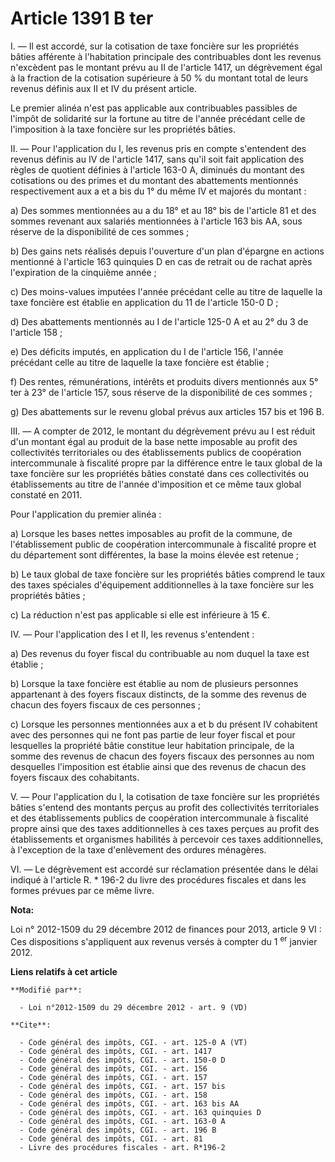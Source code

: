 # Article 1391 B ter

I. ― Il est accordé, sur la cotisation de taxe foncière sur les propriétés bâties afférente à l'habitation principale des
contribuables dont les revenus n'excèdent pas le montant prévu au II de l'article 1417, un dégrèvement égal à la fraction de
la cotisation supérieure à 50 % du montant total de leurs revenus définis aux II et IV du présent article. 

Le premier alinéa n'est pas applicable aux contribuables passibles de l'impôt de solidarité sur la fortune au titre de
l'année précédant celle de l'imposition à la taxe foncière sur les propriétés bâties. 

II. ― Pour l'application du I, les revenus pris en compte s'entendent des revenus définis au IV de l'article 1417, sans qu'il
soit fait application des règles de quotient définies à l'article 163-0 A, diminués du montant des cotisations ou des primes
et du montant des abattements mentionnés respectivement aux a et a bis du 1° du même IV et majorés du montant : 

a) Des sommes mentionnées au a du 18° et au 18° bis de l'article 81 et des sommes revenant aux salariés mentionnées à
l'article 163 bis AA, sous réserve de la disponibilité de ces sommes ; 

b) Des gains nets réalisés depuis l'ouverture d'un plan d'épargne en actions mentionné à l'article 163 quinquies D en cas de
retrait ou de rachat après l'expiration de la cinquième année ; 

c) Des moins-values imputées l'année précédant celle au titre de laquelle la taxe foncière est établie en application du 11
de l'article 150-0 D ; 

d) Des abattements mentionnés au I de l'article 125-0 A et au 2° du 3 de l'article 158 ; 

e) Des déficits imputés, en application du I de l'article 156, l'année précédant celle au titre de laquelle la taxe foncière
est établie ; 

f) Des rentes, rémunérations, intérêts et produits divers mentionnés aux 5° ter à 23° de l'article 157, sous réserve de la
disponibilité de ces sommes ; 

g) Des abattements sur le revenu global prévus aux articles 157 bis et 196 B. 

III. ― A compter de 2012, le montant du dégrèvement prévu au I est réduit d'un montant égal au produit de la base nette
imposable au profit des collectivités territoriales ou des établissements publics de coopération intercommunale à fiscalité
propre par la différence entre le taux global de la taxe foncière sur les propriétés bâties constaté dans ces collectivités
ou établissements au titre de l'année d'imposition et ce même taux global constaté en 2011. 

Pour l'application du premier alinéa : 

a) Lorsque les bases nettes imposables au profit de la commune, de l'établissement public de coopération intercommunale à
fiscalité propre et du département sont différentes, la base la moins élevée est retenue ; 

b) Le taux global de taxe foncière sur les propriétés bâties comprend le taux des taxes spéciales d'équipement additionnelles
à la taxe foncière sur les propriétés bâties ; 

c) La réduction n'est pas applicable si elle est inférieure à 15 €. 

IV. ― Pour l'application des I et II, les revenus s'entendent : 

a) Des revenus du foyer fiscal du contribuable au nom duquel la taxe est établie ; 

b) Lorsque la taxe foncière est établie au nom de plusieurs personnes appartenant à des foyers fiscaux distincts, de la somme
des revenus de chacun des foyers fiscaux de ces personnes ; 

c) Lorsque les personnes mentionnées aux a et b du présent IV cohabitent avec des personnes qui ne font pas partie de leur
foyer fiscal et pour lesquelles la propriété bâtie constitue leur habitation principale, de la somme des revenus de chacun
des foyers fiscaux des personnes au nom desquelles l'imposition est établie ainsi que des revenus de chacun des foyers
fiscaux des cohabitants. 

V. ― Pour l'application du I, la cotisation de taxe foncière sur les propriétés bâties s'entend des montants perçus au profit
des collectivités territoriales et des établissements publics de coopération intercommunale à fiscalité propre ainsi que des
taxes additionnelles à ces taxes perçues au profit des établissements et organismes habilités à percevoir ces taxes
additionnelles, à l'exception de la taxe d'enlèvement des ordures ménagères. 

VI. ― Le dégrèvement est accordé sur réclamation présentée dans le délai indiqué à l'article R. * 196-2 du livre des
procédures fiscales et dans les formes prévues par ce même livre.

**Nota:**

Loi n° 2012-1509 du 29 décembre 2012 de finances pour 2013, article 9 VI : Ces dispositions s'appliquent aux revenus versés à
compter du 1
  <sup>er</sup> janvier 2012.

**Liens relatifs à cet article**

	**Modifié par**:

	  - Loi n°2012-1509 du 29 décembre 2012 - art. 9 (VD)

	**Cite**:

	  - Code général des impôts, CGI. - art. 125-0 A (VT)
	  - Code général des impôts, CGI. - art. 1417
	  - Code général des impôts, CGI. - art. 150-0 D
	  - Code général des impôts, CGI. - art. 156
	  - Code général des impôts, CGI. - art. 157
	  - Code général des impôts, CGI. - art. 157 bis
	  - Code général des impôts, CGI. - art. 158
	  - Code général des impôts, CGI. - art. 163 bis AA
	  - Code général des impôts, CGI. - art. 163 quinquies D
	  - Code général des impôts, CGI. - art. 163-0 A
	  - Code général des impôts, CGI. - art. 196 B
	  - Code général des impôts, CGI. - art. 81
	  - Livre des procédures fiscales - art. R*196-2
